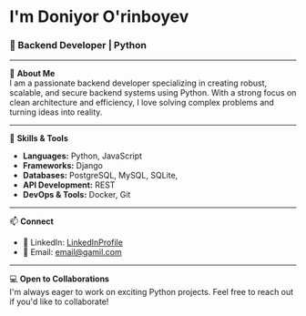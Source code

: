 <h1>I'm Doniyor O'rinboyev</h1>

### 🌟 Backend Developer | Python 

---

🔧 **About Me**  
I am a passionate backend developer specializing in creating robust, scalable, and secure backend systems using Python. With a strong focus on clean architecture and efficiency, I love solving complex problems and turning ideas into reality.

---

🚀 **Skills & Tools**  

- **Languages:** Python, JavaScript  
- **Frameworks:** Django
- **Databases:** PostgreSQL, MySQL, SQLite, 
- **API Development:** REST
- **DevOps & Tools:** Docker, Git  

---

📫 **Connect**

- 💼 LinkedIn: [LinkedInProfile](https://www.linkedin.com/in/doniyor-urinboyev-538b09304/?trk=opento_sprofile_details)
- 📧 Email: [email@gamil.com](mailto:domanick191201@gamil.com)


---

💻 **Open to Collaborations**  
I'm always eager to work on exciting Python projects. Feel free to reach out if you'd like to collaborate!
